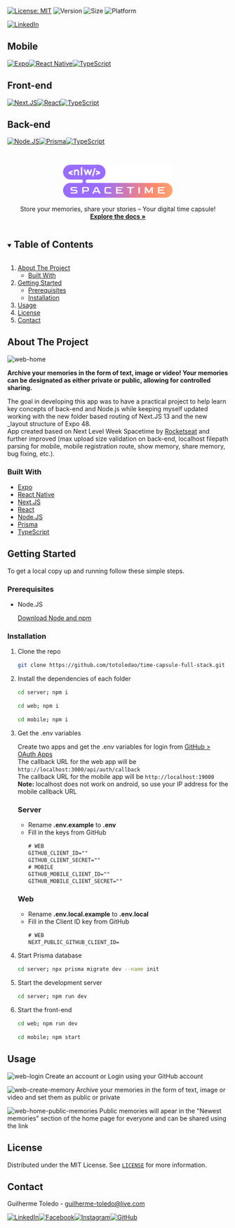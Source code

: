 [![License: MIT][license-shield]][license-url]
![Version](https://img.shields.io/badge/version-1.0.0-6bd4a7)
![Size](https://img.shields.io/github/repo-size/totoledao/time-capsule-full-stack)
![Platform](https://img.shields.io/badge/platform-Web%20%7C%20Android%20%7C%20iOS-7F00FF)

[![LinkedIn][linkedin-shield]][linkedin-url]

## Mobile

[![Expo][expo-shield]][expo-url][![React Native][reactnative-shield]][reactnative-url][![TypeScript][typescript-shield]][typescript-url]

## Front-end

[![Next.JS][nextjs-shield]][nextjs-url][![React][react-shield]][react-url][![TypeScript][typescript-shield]][typescript-url]

## Back-end

[![Node.JS][nodejs-shield]][nodejs-url][![Prisma][prisma-shield]][prisma-url][![TypeScript][typescript-shield]][typescript-url]

<!-- PROJECT LOGO -->
<br />
<p align="center">
  <a href="https://github.com/totoledao/time-capsule-full-stack">
    <img src="web\src\assets\logo.svg" alt="SpaceTime Logo" width="250">
  </a>
  
  <p align="center">
    Store your memories, share your stories – Your digital time capsule!
    <br />
    <a href="https://github.com/totoledao/time-capsule-full-stack"><strong>Explore the docs »</strong></a>    
  </p>
</p>

<!-- TABLE OF CONTENTS -->
<details open="open">
  <summary><h2 style="display: inline-block">Table of Contents</h2></summary>
  <ol>
    <li>
      <a href="#about-the-project">About The Project</a>
      <ul>
        <li><a href="#built-with">Built With</a></li>
      </ul>
    </li>
    <li>
      <a href="#getting-started">Getting Started</a>
      <ul>
        <li><a href="#prerequisites">Prerequisites</a></li>
        <li><a href="#installation">Installation</a></li>
      </ul>
    </li>    
    <li><a href="#usage">Usage</a></li>
    <li><a href="#license">License</a></li>
    <li><a href="#contact">Contact</a></li>    
  </ol>
</details>

<!-- ABOUT THE PROJECT -->

## About The Project

![web-home](https://github.com/totoledao/totoledao/assets/40635662/11f0d79a-6733-4daa-b501-9a397c0ed065)

**Archive your memories in the form of text, image or video! Your memories can be designated as either private or public, allowing for controlled sharing.**

The goal in developing this app was to have a practical project to help learn key concepts of back-end and Node.js while keeping myself updated working with the new folder based routing of Next.JS 13 and the new \_layout structure of Expo 48.
<br>App created based on Next Level Week Spacetime by [Rocketseat](https://rocketseat.com.br/) and further improved (max upload size validation on back-end, localhost filepath parsing for mobile, mobile registration route, show memory, share memory, bug fixing, etc.).

### Built With

- [Expo][expo-url]
- [React Native][reactnative-url]
- [Next.JS][nextjs-url]
- [React][react-shield]
- [Node.JS][nodejs-url]
- [Prisma][prisma-url]
- [TypeScript][typescript-url]

<!-- GETTING STARTED -->

## Getting Started

To get a local copy up and running follow these simple steps.

### Prerequisites

- Node.JS

  [Download Node and npm](https://nodejs.org/)

### Installation

1. Clone the repo
   ```sh
   git clone https://github.com/totoledao/time-capsule-full-stack.git
   ```
2. Install the dependencies of each folder
   ```sh
   cd server; npm i
   ```
   ```sh
   cd web; npm i
   ```
   ```sh
   cd mobile; npm i
   ```
3. Get the .env variables

   Create two apps and get the .env variables for login from [GitHub > OAuth Apps](https://github.com/settings/developers)<br>
   The callback URL for the web app will be `http://localhost:3000/api/auth/callback`
   <br>
   The callback URL for the mobile app will be `http://localhost:19000`
   <br>
   **Note:** localhost does not work on android, so use your IP address for the mobile callback URL

   ### Server

   - Rename **.env.example** to **.env**
   - Fill in the keys from GitHub
     ```
     # WEB
     GITHUB_CLIENT_ID=""
     GITHUB_CLIENT_SECRET=""
     # MOBILE
     GITHUB_MOBILE_CLIENT_ID=""
     GITHUB_MOBILE_CLIENT_SECRET=""
     ```

   ### Web

   - Rename **.env.local.example** to **.env.local**
   - Fill in the Client ID key from GitHub
     ```
     # WEB
     NEXT_PUBLIC_GITHUB_CLIENT_ID=
     ```

4. Start Prisma database
   ```sh
   cd server; npx prisma migrate dev --name init
   ```
5. Start the development server
   ```sh
   cd server; npm run dev
   ```
6. Start the front-end
   ```sh
   cd web; npm run dev
   ```
   ```sh
   cd mobile; npm start
   ```

<!-- USAGE EXAMPLES -->

## Usage

![web-login](https://github.com/totoledao/totoledao/assets/40635662/60743232-836d-4190-96bc-828b88c560ed)
Create an account or Login using your GitHub account

![web-create-memory](https://github.com/totoledao/totoledao/assets/40635662/e060ea32-331d-401f-915e-fd4f346116e9)
Archive your memories in the form of text, image or video and set them as public or private

![web-home-public-memories](https://github.com/totoledao/totoledao/assets/40635662/251a7a50-423f-41d2-8f3d-41077d68dce0)
Public memories will apear in the "Newest memories" section of the home page for everyone and can be shared using the link

<!-- LICENSE -->

## License

Distributed under the MIT License. See [`LICENSE`][license-url] for more information.

<!-- CONTACT -->

## Contact

Guilherme Toledo - guilherme-toledo@live.com

[![LinkedIn](https://img.shields.io/badge/LinkedIn-0077B5?style=for-the-badge&logo=linkedin&logoColor=white)](https://www.linkedin.com/in/guilhermemtoledo/)[![Facebook](https://img.shields.io/badge/Facebook-1877F2?style=for-the-badge&logo=facebook&logoColor=white)](https://www.facebook.com/totoledao)[![Instagram](https://img.shields.io/badge/Instagram-E4405F?style=for-the-badge&logo=instagram&logoColor=white)](https://www.instagram.com/totoledao)[![GitHub](https://img.shields.io/badge/GitHub-100000?style=for-the-badge&logo=github&logoColor=whit)](https://www.github.com/totoledao)

<!-- MARKDOWN LINKS & IMAGES -->
<!-- https://www.markdownguide.org/basic-syntax/#reference-style-links -->

[license-shield]: https://img.shields.io/badge/License-MIT-blue.svg
[license-url]: https://github.com/totoledao/gameplay-app/blob/main/MIT-LICENSE.txt
[linkedin-shield]: https://img.shields.io/badge/-LinkedIn-black.svg?style=for-the-badge&logo=linkedin&colorB=0e76a8
[linkedin-url]: http://www.linkedin.com/in/guilhermemtoledo
[expo-shield]: https://img.shields.io/badge/Expo-fff?style=for-the-badge&logo=expo&logoColor=000
[expo-url]: https://expo.dev/
[reactnative-shield]: https://img.shields.io/badge/React_Native-20232A?style=for-the-badge&logo=react&logoColor=61DAFB
[reactnative-url]: https://reactnative.dev/
[nextjs-shield]: https://img.shields.io/badge/Next.js-000?logo=nextdotjs&logoColor=fff&style=for-the-badge
[nextjs-url]: https://nextjs.org/
[react-shield]: https://img.shields.io/badge/React-20232A?style=for-the-badge&logo=react&logoColor=61DAFB
[react-url]: https://react.dev/
[typescript-shield]: https://img.shields.io/badge/TypeScript-007ACC?style=for-the-badge&logo=typescript&logoColor=white
[typescript-url]: https://www.typescriptlang.org/
[nodejs-shield]: https://img.shields.io/badge/Node.js-43853D?style=for-the-badge&logo=node.js&logoColor=white
[nodejs-url]: https://nodejs.org/
[prisma-shield]: https://img.shields.io/badge/Prisma-fff?style=for-the-badge&logo=Prisma&logoColor=2d3748
[prisma-url]: https://www.prisma.io/
